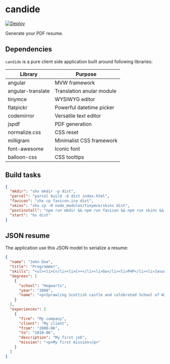 # candide

[![Deploy](https://www.herokucdn.com/deploy/button.png)](https://heroku.com/deploy)

Generate your PDF resume.

## Dependencies

`candide` is a pure client side application built around following libraries:

Library | Purpose
------- | -------
angular | MVW framework
angular-translate | Translation anular module
tinymce | WYSIWYG editor
flatpickr | Powerful datetime picker
codemirror | Versatile text editor
jspdf | PDF generation
normalize.css | CSS reset
milligram | Minimalist CSS framework
font-awesome | Iconic font
balloon-css | CSS tooltips

## Build tasks

```json
{
  "mkdir": "shx mkdir -p dist",
  "parcel": "parcel build -d dist index.html",
  "favicon": "shx cp favicon.ico dist",
  "skins": "shx cp -R node_modules/tinymce/skins dist",
  "postinstall": "npm run mkdir && npm run favicon && npm run skins && npm run parcel",
  "start": "hs dist"
}
```

## JSON resume

The application use this JSON model to serialize a resume:

```json
{
  "name": "John Doe",
  "title": "Programmer",
  "skills": "<ul><li>C</li><li>C++</li><li>Go</li><li>PHP</li><li>Javascript</li></ul>",
  "degrees": [
    {
      "school": "Hogwarts",
      "year": "2000",
      "name": "<p>Sprawling Scottish castle and celebrated School of Witchcraft and Wizardry</p>"
    }
  ],
  "experiences": [
    {
      "firm": "My company",
      "client": "My client",
      "from": "2000-06",
      "to": "2010-06",
      "description": "My first job",
      "mission": "<p>My first mission</p>"
    }
  ]
}
```

[1]: https://parceljs.org/ "Parcel"
